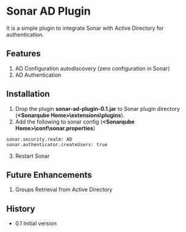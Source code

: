 Sonar AD Plugin
===============

It is a simple plugin to integrate Sonar with Active Directory for authentication.

Features
--------
1. AD Configuration autodiscovery (zero configuration in Sonar)
2. AD Authentication


Installation 
------------ 
1. Drop the plugin **sonar-ad-plugin-0.1.jar** to Sonar plugin directory (**&lt;Sonarqube Home&gt;\extensions\plugins**).
2. Add the following to sonar config (**&lt;Sonarqube Home&gt;\conf\sonar.properties**)
```properties
sonar.security.realm: AD
sonar.authenticator.createUsers: true  
```

3. Restart Sonar


Future Enhancements
-------------------
1. Groups Retrieval from Active Directory


History
-------
*  0.1  Initial version